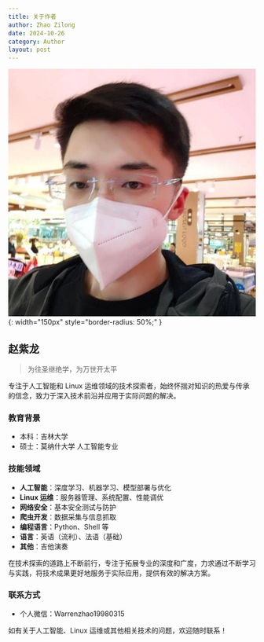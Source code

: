 ```yaml
---
title: 关于作者
author: Zhao Zilong
date: 2024-10-26
category: Author
layout: post
---
```


![作者头像](/assets/images/head.jpeg){: width="150px" style="border-radius: 50%;" }

## 赵紫龙

> 为往圣继绝学，为万世开太平

专注于人工智能和 Linux 运维领域的技术探索者，始终怀揣对知识的热爱与传承的信念，致力于深入技术前沿并应用于实际问题的解决。

### 教育背景
- 本科：吉林大学
- 硕士：莫纳什大学 人工智能专业

### 技能领域
- **人工智能**：深度学习、机器学习、模型部署与优化
- **Linux 运维**：服务器管理、系统配置、性能调优
- **网络安全**：基本安全测试与防护
- **爬虫开发**：数据采集与信息抓取
- **编程语言**：Python、Shell 等
- **语言**：英语（流利）、法语（基础）
- **其他**：吉他演奏

在技术探索的道路上不断前行，专注于拓展专业的深度和广度，力求通过不断学习与实践，将技术成果更好地服务于实际应用，提供有效的解决方案。

### 联系方式
- 个人微信：Warrenzhao19980315

如有关于人工智能、Linux 运维或其他相关技术的问题，欢迎随时联系！
